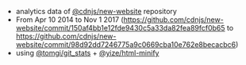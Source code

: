  - analytics data of [@cdnjs/new-website](https://github.com/cdnjs/new-website) repository
  - From Apr 10 2014 to Nov 1 2017 (https://github.com/cdnjs/new-website/commit/150af4bb1e12fde9430c5a33da82fea89fcf0b65 to https://github.com/cdnjs/new-website/commit/98d92dd7246775a9c0669cba10e762e8becacbc6)
 - using [@tomgi/git_stats](https://github.com/tomgi/git_stats) + [@yize/html-minify](https://github.com/yize/html-minify)
